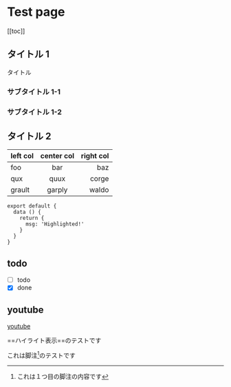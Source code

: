 # Test page

[[toc]]

## タイトル 1

タイトル

### サブタイトル 1-1

### サブタイトル 1-2

## タイトル 2

| left col     | center col   | right col    |
| ------------ |:------------:| ------------:|
| foo          | bar          | baz          |
| qux          | quux         | corge        |
| grault       | garply       | waldo        |

``` js{4}
export default {
  data () {
    return {
      msg: 'Highlighted!'
    }
  }
}
```

<vue-embed-gist gist-id="tubone24/0cda077c3bc9d4159379292aba31b2a3" file="test"/>

## todo

- [ ] todo
- [x] done

## youtube

[youtube](Fa1YczPNxYw)

==ハイライト表示==のテストです

これは脚注[^1]のテストです

[^1]:これは１つ目の脚注の内容です
